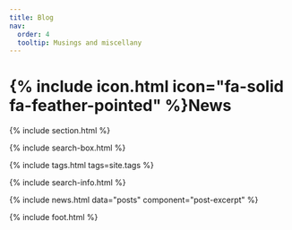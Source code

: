 ```yaml
---
title: Blog
nav:
  order: 4
  tooltip: Musings and miscellany
---
```


# {% include icon.html icon="fa-solid fa-feather-pointed" %}News



{% include section.html %}

{% include search-box.html %}

{% include tags.html tags=site.tags %}

{% include search-info.html %}

{% include news.html data="posts" component="post-excerpt" %}

{% include foot.html %}
